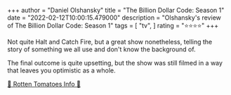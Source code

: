 +++
author = "Daniel Olshansky"
title = "The Billion Dollar Code: Season 1"
date = "2022-02-12T10:00:15.479000"
description = "Olshansky's review of The Billion Dollar Code: Season 1"
tags = [
    "tv",
]
rating = "⭐⭐⭐⭐"
+++

Not quite Halt and Catch Fire, but a great show nonetheless, telling the story of something we all use and don't know the background of.

The final outcome is quite upsetting, but the show was still filmed in a way that leaves you optimistic as a whole.

[🍅 Rotten Tomatoes Info 🍅](https://www.rottentomatoes.com//tv/the_billion_dollar_code/s01)